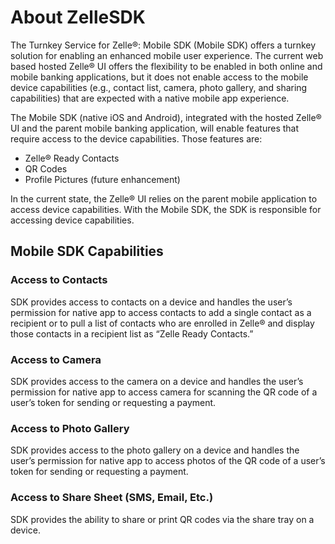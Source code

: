 # About ZelleSDK

The Turnkey Service for Zelle®: Mobile SDK (Mobile SDK) offers a turnkey solution for enabling 
an enhanced mobile user experience. The current web based hosted Zelle® UI offers the flexibility 
to be enabled in both online and mobile banking applications, but it does not enable access to 
the mobile device capabilities (e.g., contact list, camera, photo gallery, and sharing capabilities) 
that are expected with a native mobile app experience.

The Mobile SDK (native iOS and Android), integrated with the hosted Zelle® UI and 
the parent mobile banking application, will enable features that require access to 
the device capabilities. Those features are:

- Zelle® Ready Contacts
- QR Codes
- Profile Pictures (future enhancement)

In the current state, the Zelle® UI relies on the parent mobile application to access device capabilities. 
With the Mobile SDK, the SDK is responsible for accessing device capabilities.

## Mobile SDK Capabilities

### Access to Contacts

SDK provides access to contacts on a device and handles the user’s permission for 
native app to access contacts to add a single contact as a recipient or to pull a list of contacts 
who are enrolled in Zelle® and display those contacts in a recipient list as “Zelle Ready Contacts.”

### Access to Camera

SDK provides access to the camera on a device and handles the user’s permission for 
native app to access camera for scanning the QR code of a user’s token for sending or requesting a payment.

### Access to Photo Gallery

SDK provides access to the photo gallery on a device and handles the user’s permission for 
native app to access photos of the QR code of a user’s token for sending or requesting a payment.

### Access to Share Sheet (SMS, Email, Etc.)

SDK provides the ability to share or print QR codes via the share tray on a device.


 
 
